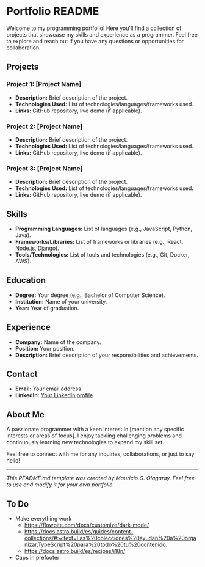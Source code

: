 # Portfolio README

Welcome to my programming portfolio! Here you'll find a collection of projects that showcase my skills and experience as a programmer. Feel free to explore and reach out if you have any questions or opportunities for collaboration.

## Projects

### Project 1: [Project Name]

- **Description:** Brief description of the project.
- **Technologies Used:** List of technologies/languages/frameworks used.
- **Links:** GitHub repository, live demo (if applicable).

### Project 2: [Project Name]

- **Description:** Brief description of the project.
- **Technologies Used:** List of technologies/languages/frameworks used.
- **Links:** GitHub repository, live demo (if applicable).

### Project 3: [Project Name]

- **Description:** Brief description of the project.
- **Technologies Used:** List of technologies/languages/frameworks used.
- **Links:** GitHub repository, live demo (if applicable).

## Skills

- **Programming Languages:** List of languages (e.g., JavaScript, Python, Java).
- **Frameworks/Libraries:** List of frameworks or libraries (e.g., React, Node.js, Django).
- **Tools/Technologies:** List of tools and technologies (e.g., Git, Docker, AWS).

## Education

- **Degree:** Your degree (e.g., Bachelor of Computer Science).
- **Institution:** Name of your university.
- **Year:** Year of graduation.

## Experience

- **Company:** Name of the company.
- **Position:** Your position.
- **Description:** Brief description of your responsibilities and achievements.

## Contact

- **Email:** Your email address.
- **LinkedIn:** [Your LinkedIn profile](https://www.linkedin.com/your_profile)

## About Me

A passionate programmer with a keen interest in [mention any specific interests or areas of focus]. I enjoy tackling challenging problems and continuously learning new technologies to expand my skill set.

Feel free to connect with me for any inquiries, collaborations, or just to say hello!

---

*This README.md template was created by Mauricio G. Olagaray. Feel free to use and modify it for your own portfolio.*

## To Do

- Make everything work
    - https://flowbite.com/docs/customize/dark-mode/
    - https://docs.astro.build/es/guides/content-collections/#:~:text=Las%20colecciones%20ayudan%20a%20organizar,TypeScript%20para%20todo%20tu%20contenido.
    - https://docs.astro.build/es/recipes/i18n/
- Caps in prefooter


